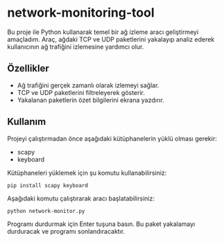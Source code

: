 # network-monitoring-tool

Bu proje ile Python kullanarak temel bir ağ izleme aracı geliştirmeyi amaçladım. Araç, ağdaki TCP ve UDP paketlerini yakalayıp analiz ederek kullanıcının ağ trafiğini izlemesine yardımcı olur.

## Özellikler
- Ağ trafiğini gerçek zamanlı olarak izlemeyi sağlar.
- TCP ve UDP paketlerini filtreleyerek gösterir.
- Yakalanan paketlerin özet bilgilerini ekrana yazdırır.

## Kullanım

Projeyi çalıştırmadan önce aşağıdaki kütüphanelerin yüklü olması gerekir:
- scapy
- keyboard
  
Kütüphaneleri yüklemek için şu komutu kullanabilirsiniz:

```
pip install scapy keyboard
```
Aşağıdaki komutu çalıştırarak aracı başlatabilirsiniz:

```
python network-monitor.py
```
Programı durdurmak için Enter tuşuna basın. Bu paket yakalamayı durduracak ve programı sonlandıracaktır.
